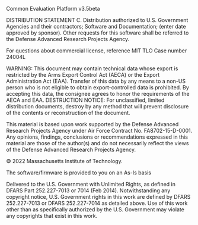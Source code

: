 [//]: # (Copyright 2022 Massachusetts Institute of Technology)

Common Evaluation Platform v3.5beta

DISTRIBUTION STATEMENT C. Distribution authorized to U.S. Government Agencies and their contractors; Software and Documentation; (enter date approved by sponsor). Other requests for this software shall be referred to the Defense Advanced Research Projects Agency.

For questions about commercial license, reference MIT TLO Case number 24004L

WARNING: This document may contain technical data whose export is restricted by the Arms Export Control Act (AECA) or the Export Administration Act (EAA). Transfer of this data by any means to a non-US person who is not eligible to obtain export-controlled data is prohibited. By accepting this data, the consignee agrees to honor the requirements of the AECA and EAA. DESTRUCTION NOTICE: For unclassified, limited distribution documents, destroy by any method that will prevent disclosure of the contents or reconstruction of the document.

This material is based upon work supported by the Defense Advanced Research Projects Agency under Air Force Contract No. FA8702-15-D-0001. Any opinions, findings, conclusions or recommendations expressed in this material are those of the author(s) and do not necessarily reflect the views of the Defense Advanced Research Projects Agency.

© 2022 Massachusetts Institute of Technology.

The software/firmware is provided to you on an As-Is basis

Delivered to the U.S. Government with Unlimited Rights, as defined in DFARS Part 252.227-7013 or 7014 (Feb 2014). Notwithstanding any copyright notice, U.S. Government rights in this work are defined by DFARS 252.227-7013 or DFARS 252.227-7014 as detailed above. Use of this work other than as specifically authorized by the U.S. Government may violate any copyrights that exist in this work.